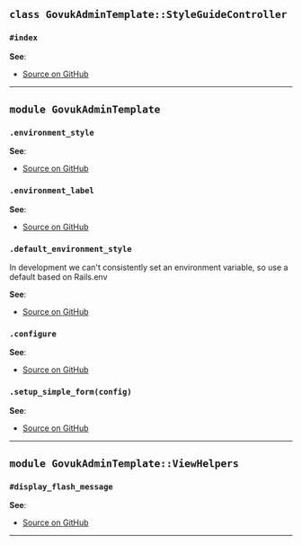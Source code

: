 
## `class GovukAdminTemplate::StyleGuideController`

### `#index`


**See**:
- [Source on GitHub](https://github.com/alphagov/govuk_admin_template/blob/master/app/controllers/govuk_admin_template/style_guide_controller.rb#L3)

---

## `module GovukAdminTemplate`

### `.environment_style`


**See**:
- [Source on GitHub](https://github.com/alphagov/govuk_admin_template/blob/master/lib/govuk_admin_template.rb#L10)

### `.environment_label`


**See**:
- [Source on GitHub](https://github.com/alphagov/govuk_admin_template/blob/master/lib/govuk_admin_template.rb#L14)

### `.default_environment_style`

In development we can't consistently set an environment
variable, so use a default based on Rails.env

**See**:
- [Source on GitHub](https://github.com/alphagov/govuk_admin_template/blob/master/lib/govuk_admin_template.rb#L20)

### `.configure`


**See**:
- [Source on GitHub](https://github.com/alphagov/govuk_admin_template/blob/master/lib/govuk_admin_template/config.rb#L2)

### `.setup_simple_form(config)`


**See**:
- [Source on GitHub](https://github.com/alphagov/govuk_admin_template/blob/master/lib/govuk_admin_template/simple_form.rb#L2)

---

## `module GovukAdminTemplate::ViewHelpers`

### `#display_flash_message`


**See**:
- [Source on GitHub](https://github.com/alphagov/govuk_admin_template/blob/master/lib/govuk_admin_template/view_helpers.rb#L3)

---

